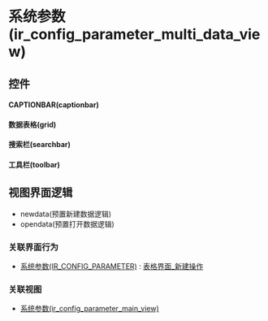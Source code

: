 # 系统参数(ir_config_parameter_multi_data_view)  <!-- {docsify-ignore-all} -->



## 控件
#### CAPTIONBAR(captionbar)
#### 数据表格(grid)
#### 搜索栏(searchbar)
#### 工具栏(toolbar)

## 视图界面逻辑
  * newdata(预置新建数据逻辑)
  * opendata(预置打开数据逻辑)


### 关联界面行为
  * [系统参数(IR_CONFIG_PARAMETER)](module/base/ir_config_parameter) : [表格界面_新建操作](module/base/ir_config_parameter#界面行为)

### 关联视图
  * [系统参数(ir_config_parameter_main_view)](app/view/ir_config_parameter_main_view)

<script>
 const { createApp } = Vue
  createApp({
    data() {
      return {

      }
    }
  }).use(ElementPlus).mount('#app')
</script>